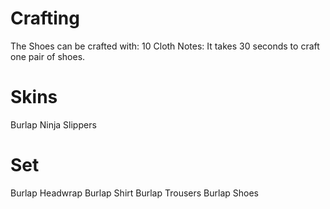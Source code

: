# Crafting

The Shoes can be crafted with:
10 Cloth
Notes:
It takes 30 seconds to craft one pair of shoes.
# Skins

Burlap Ninja Slippers
# Set

 
Burlap Headwrap
Burlap Shirt
Burlap Trousers
Burlap Shoes
